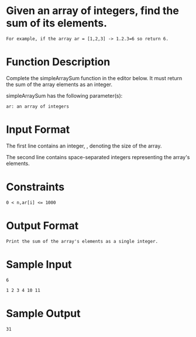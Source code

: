 # Given an array of integers, find the sum of its elements.

    For example, if the array ar = [1,2,3] -> 1.2.3=6 so return 6.


# Function Description

Complete the simpleArraySum function in the editor below. It must return the sum of the array elements as an integer.

simpleArraySum has the following parameter(s):

    ar: an array of integers


# Input Format

The first line contains an integer, , denoting the size of the array.

The second line contains  space-separated integers representing the array's elements.


# Constraints

    0 < n,ar[i] <= 1000


# Output Format

    Print the sum of the array's elements as a single integer.


# Sample Input

    6   

    1 2 3 4 10 11


# Sample Output

    31